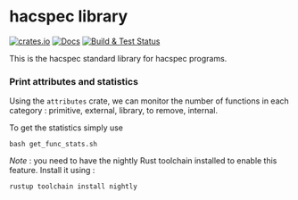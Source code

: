 # hacspec library


[![crates.io][crate-lib]](https://crates.io/crates/hacspec-lib) 
[![Docs](https://img.shields.io/badge/docs-master-blue.svg)](https://hacspec.github.io/hacspec/hacspec_lib/index.html)
[![Build & Test Status][build-image]][build-link]

This is the hacspec standard library for hacspec programs.

### Print attributes and statistics

Using the `attributes` crate, we can monitor the number of functions in each
category : primitive, external, library, to remove, internal.

To get the statistics simply use

    bash get_func_stats.sh

*Note* : you need to have the nightly Rust toolchain installed to enable
this feature. Install it using :

    rustup toolchain install nightly

[//]: # (badges)

[crate-lib]: https://img.shields.io/crates/v/hacspec-lib.svg
[build-image]: https://github.com/hacspec/hacspec/workflows/Build%20&%20Test/badge.svg?branch=master&event=push
[build-link]: https://github.com/hacspec/hacspec/actions?query=workflow%3A%22Build+%26+Test%22
